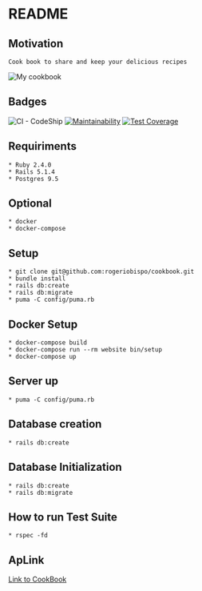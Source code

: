 # README

## Motivation

    Cook book to share and keep your delicious recipes
![My cookbook](https://github.com/rogeriobispo/cookbook/blob/master/public/Captura%20de%20tela%20de%202018-03-05%2012-03-35.png)

## Badges

![CI - CodeShip](https://app.codeship.com/projects/c0bb9350-042d-0136-de6c-5e6608206342/status?branch=master) [![Maintainability](https://api.codeclimate.com/v1/badges/7b3c880e8671f6e9be29/maintainability)](https://codeclimate.com/github/rogeriobispo/cookbook/maintainability)
[![Test Coverage](https://api.codeclimate.com/v1/badges/7b3c880e8671f6e9be29/test_coverage)](https://codeclimate.com/github/rogeriobispo/cookbook/test_coverage)

## Requiriments
    * Ruby 2.4.0
    * Rails 5.1.4
    * Postgres 9.5

## Optional
    * docker
    * docker-compose

## Setup
    * git clone git@github.com:rogeriobispo/cookbook.git
    * bundle install
    * rails db:create
    * rails db:migrate
    * puma -C config/puma.rb

## Docker Setup
    * docker-compose build
    * docker-compose run --rm website bin/setup
    * docker-compose up

## Server up
    * puma -C config/puma.rb

## Database creation
    * rails db:create

## Database Initialization
    * rails db:create
    * rails db:migrate

## How to run Test Suite
    * rspec -fd
## ApLink

[Link to CookBook](https://rogercookbook.herokuapp.com/)

